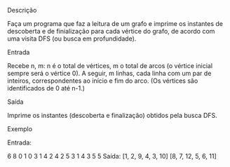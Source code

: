 Descrição

Faça um programa que faz a leitura de um grafo e imprime os instantes de descoberta e de finialização para cada vértice do grafo, de acordo com uma visita DFS (ou busca em profundidade).



Entrada

Recebe n, m: n é o total de vértices, m o total de arcos (o vértice inicial sempre será o vértice 0).
A seguir, m linhas, cada linha com um par de inteiros, correspondentes ao início e fim do arco.
(Os vértices são identificados de 0 até n-1.)



Saída

Imprime os instantes (descoberta e finalização) obtidos pela busca DFS.



Exemplo

Entrada:

6 8
0 1
0 3
1 4
2 4
2 5
3 1
4 3
5 5
Saída: 
[1, 2, 9, 4, 3, 10]
[8, 7, 12, 5, 6, 11]